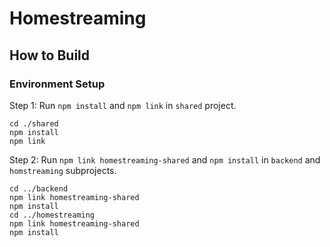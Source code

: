# Homestreaming

## How to Build

### Environment Setup

Step 1: Run `npm install` and `npm link` in `shared` project.

```shell
cd ./shared
npm install
npm link
```

Step 2: Run `npm link homestreaming-shared` and `npm install` in `backend` and `homstreaming` subprojects.

```shell
cd ../backend
npm link homestreaming-shared
npm install
cd ../homestreaming
npm link homestreaming-shared
npm install
```
